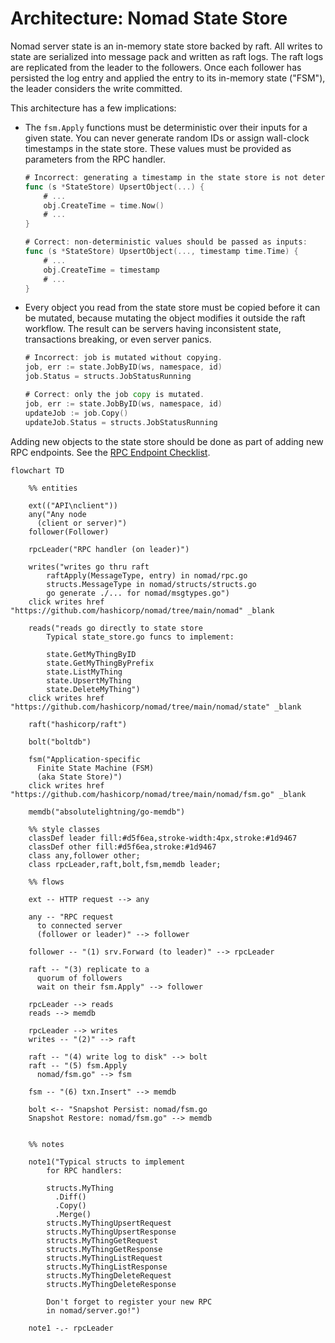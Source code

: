 # Architecture: Nomad State Store

Nomad server state is an in-memory state store backed by raft. All writes to
state are serialized into message pack and written as raft logs. The raft logs
are replicated from the leader to the followers. Once each follower has
persisted the log entry and applied the entry to its in-memory state ("FSM"),
the leader considers the write committed.

This architecture has a few implications:

* The `fsm.Apply` functions must be deterministic over their inputs for a given
  state. You can never generate random IDs or assign wall-clock timestamps in
  the state store. These values must be provided as parameters from the RPC
  handler.

    ```go
    # Incorrect: generating a timestamp in the state store is not deterministic.
    func (s *StateStore) UpsertObject(...) {
        # ...
        obj.CreateTime = time.Now()
        # ...
    }

    # Correct: non-deterministic values should be passed as inputs:
    func (s *StateStore) UpsertObject(..., timestamp time.Time) {
        # ...
        obj.CreateTime = timestamp
        # ...
    }
    ```

* Every object you read from the state store must be copied before it can be
  mutated, because mutating the object modifies it outside the raft
  workflow. The result can be servers having inconsistent state, transactions
  breaking, or even server panics.

    ```go
    # Incorrect: job is mutated without copying.
    job, err := state.JobByID(ws, namespace, id)
    job.Status = structs.JobStatusRunning

    # Correct: only the job copy is mutated.
    job, err := state.JobByID(ws, namespace, id)
    updateJob := job.Copy()
    updateJob.Status = structs.JobStatusRunning
    ```

Adding new objects to the state store should be done as part of adding new RPC
endpoints. See the [RPC Endpoint Checklist][].

```mermaid
flowchart TD

    %% entities

    ext(("API\nclient"))
    any("Any node
      (client or server)")
    follower(Follower)

    rpcLeader("RPC handler (on leader)")

    writes("writes go thru raft
        raftApply(MessageType, entry) in nomad/rpc.go
        structs.MessageType in nomad/structs/structs.go
        go generate ./... for nomad/msgtypes.go")
    click writes href "https://github.com/hashicorp/nomad/tree/main/nomad" _blank

    reads("reads go directly to state store
        Typical state_store.go funcs to implement:

        state.GetMyThingByID
        state.GetMyThingByPrefix
        state.ListMyThing
        state.UpsertMyThing
        state.DeleteMyThing")
    click writes href "https://github.com/hashicorp/nomad/tree/main/nomad/state" _blank

    raft("hashicorp/raft")

    bolt("boltdb")

    fsm("Application-specific
      Finite State Machine (FSM)
      (aka State Store)")
    click writes href "https://github.com/hashicorp/nomad/tree/main/nomad/fsm.go" _blank

    memdb("absolutelightning/go-memdb")

    %% style classes
    classDef leader fill:#d5f6ea,stroke-width:4px,stroke:#1d9467
    classDef other fill:#d5f6ea,stroke:#1d9467
    class any,follower other;
    class rpcLeader,raft,bolt,fsm,memdb leader;

    %% flows

    ext -- HTTP request --> any

    any -- "RPC request
      to connected server
      (follower or leader)" --> follower

    follower -- "(1) srv.Forward (to leader)" --> rpcLeader

    raft -- "(3) replicate to a
      quorum of followers
      wait on their fsm.Apply" --> follower

    rpcLeader --> reads
    reads --> memdb

    rpcLeader --> writes
    writes -- "(2)" --> raft

    raft -- "(4) write log to disk" --> bolt
    raft -- "(5) fsm.Apply
      nomad/fsm.go" --> fsm

    fsm -- "(6) txn.Insert" --> memdb

    bolt <-- "Snapshot Persist: nomad/fsm.go
    Snapshot Restore: nomad/fsm.go" --> memdb


    %% notes

    note1("Typical structs to implement
        for RPC handlers:

        structs.MyThing
          .Diff()
          .Copy()
          .Merge()
        structs.MyThingUpsertRequest
        structs.MyThingUpsertResponse
        structs.MyThingGetRequest
        structs.MyThingGetResponse
        structs.MyThingListRequest
        structs.MyThingListResponse
        structs.MyThingDeleteRequest
        structs.MyThingDeleteResponse

        Don't forget to register your new RPC
        in nomad/server.go!")

    note1 -.- rpcLeader
```


[RPC Endpoint Checklist]: https://github.com/hashicorp/nomad/blob/main/contributing/checklist-rpc-endpoint.md
